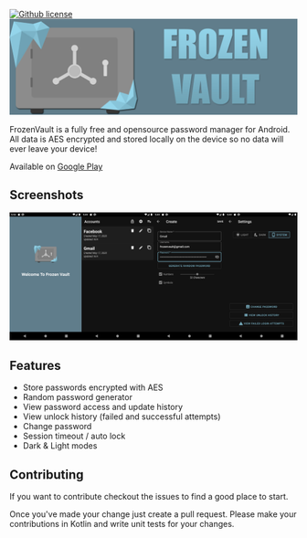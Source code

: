 [![Github license](https://img.shields.io/github/license/Naereen/StrapDown.js.svg)](LICENSE)
![Frozen Vault](assets/frozen-vault-project-banner.jpg)

FrozenVault is a fully free and opensource password manager for Android.
All data is AES encrypted and stored locally on the device so no data will ever leave your device!

Available on [Google Play](https://play.google.com/store/apps/details?id=net.frozendevelopment.frozenvault)

## Screenshots
![Screenshots](assets/screenshots.png)

## Features
* Store passwords encrypted with AES
* Random password generator
* View password access and update history
* View unlock history (failed and successful attempts)
* Change password
* Session timeout / auto lock
* Dark & Light modes

## Contributing
If you want to contribute checkout the issues to find a good place to start.

Once you've made your change just create a pull request.
Please make your contributions in Kotlin and write unit tests for your changes.

